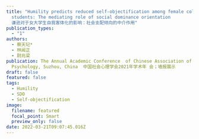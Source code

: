 ```yaml
---
title: "Humility predicts reduced self-objectification among female college
  students: The mediating role of social dominance orientation
  谦逊对于女大学生自我客体化的影响：社会支配倾向的中介作用"
publication_types:
  - "1"
authors:
  - 蔡天玘*
  - 林闻正
  - 尉兆梁
publication: The Annual Academic Conference  of Chinese Association of Social
  Psychology, Suzhou, China  中国社会心理学会2021年学术年 会；墙报展示
draft: false
featured: false
tags:
  - Humility
  - SDO
  - Self-objectification
image:
  filename: featured
  focal_point: Smart
  preview_only: false
date: 2022-03-21T09:07:45.016Z
---
```

